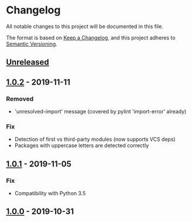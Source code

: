 # Changelog
All notable changes to this project will be documented in this file.

The format is based on [Keep a Changelog](https://keepachangelog.com/en/1.0.0/),
and this project adheres to [Semantic Versioning](https://semver.org/spec/v2.0.0.html).

## [Unreleased]

## [1.0.2] - 2019-11-11
### Removed
- 'unresolved-import' message (covered by pylint 'import-error' already)

### Fix
- Detection of first vs third-party modules (now supports VCS deps)
- Packages with uppercase letters are detected correctly

## [1.0.1] - 2019-11-05
### Fix
-  Compatibility with Python 3.5

## [1.0.0] - 2019-10-31

[Unreleased]: https://github.com/WanzenBug/pylint-import-requirements/compare/v1.0.2...HEAD
[1.0.2]: https://github.com/WanzenBug/pylint-import-requirements/compare/v1.0.0...v1.0.2
[1.0.1]: https://github.com/WanzenBug/pylint-import-requirements/compare/v1.0.0...v1.0.1
[1.0.0]: https://github.com/WanzenBug/pylint-import-requirements/releases/tag/v1.0.0
